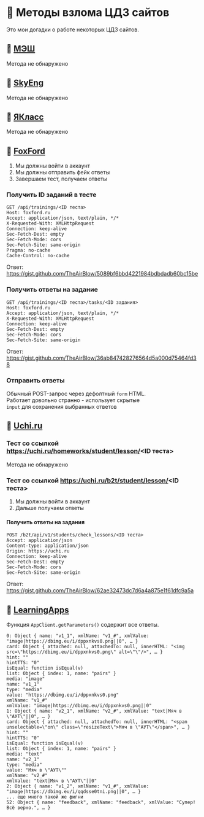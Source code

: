# 🤖 Методы взлома ЦДЗ сайтов
Это мои догадки о работе некоторых ЦДЗ сайтов.

## 📕 [МЭШ](https://uchebnik.mos.ru)
Метода не обнаружено

## 📕 [SkyEng](https://skyeng.ru)
Метода не обнаружено

## 📕 [ЯКласс](https://yaklass.ru)
Метода не обнаружено

## 📒 [FoxFord](https://foxford.ru)
1) Мы должны войти в аккаунт
2) Мы должны отправить фейк ответы
3) Завершаем тест, получаем ответы
### Получить ID заданий в тесте
```
GET /api/trainings/<ID теста>
Host: foxford.ru
Accept: application/json, text/plain, */*
X-Requested-With: XMLHttpRequest
Connection: keep-alive
Sec-Fetch-Dest: empty
Sec-Fetch-Mode: cors
Sec-Fetch-Site: same-origin
Pragma: no-cache
Cache-Control: no-cache
```

Ответ: https://gist.github.com/TheAirBlow/5089bf6bbd4221984bdbdadb60bc15be
### Получить ответы на задание
```
GET /api/trainings/<ID теста>/tasks/<ID задания>
Host: foxford.ru
Accept: application/json, text/plain, */*
X-Requested-With: XMLHttpRequest
Connection: keep-alive
Sec-Fetch-Dest: empty
Sec-Fetch-Mode: cors
Sec-Fetch-Site: same-origin
```

Ответ: https://gist.github.com/TheAirBlow/36ab847428276564d5a000d75464fd38
### Отправить ответы
Обычный POST-запрос через дефолтный `form` HTML. \
Работает довольно странно - использует скрытые \
`input` для сохранения выбранных ответов

## 📒 [Uchi.ru](https://uchi.ru)
### Тест со ссылкой https://uchi.ru/homeworks/student/lesson/<ID теста>
Метода не обнаружено
### Тест со ссылкой https://uchi.ru/b2t/student/lesson/<ID теста>
1) Мы должны войти в аккаунт
2) Дальше получаем ответы
#### Получить ответы на задания
```
POST /b2t/api/v1/students/check_lessons/<ID теста>
Accept: application/json
Content-type: application/json
Origin: https://uchi.ru
Connection: keep-alive
Sec-Fetch-Dest: empty
Sec-Fetch-Mode: cors
Sec-Fetch-Site: same-origin
```

Ответ: https://gist.github.com/TheAirBlow/62ae32473dc7d6a4a875e1f61dfc9a5a

## 📒 [LearningApps](https://learningapps.org)
Функция `AppClient.getParameters()` содержит все ответы.
```
0: Object { name: "v1_1", xmlName: "v1_#", xmlValue: "image|https://dbimg.eu/i/dppxnkvs0.png||0", … }
card: Object { attached: null, attachedTo: null, innerHTML: "<img src=\"https://dbimg.eu/i/dppxnkvs0.png\" alt=\"\"/>", … }
hint: ""
hintTTS: "0"
isEqual: function isEqual(v)
list: Object { index: 1, name: "pairs" }
media: "image"
name: "v1_1"
type: "media"
value: "https://dbimg.eu/i/dppxnkvs0.png"
xmlName: "v1_#"
xmlValue: "image|https://dbimg.eu/i/dppxnkvs0.png||0"
1: Object { name: "v2_1", xmlName: "v2_#", xmlValue: "text|Мяч в \"АУТ\"||0", … }
card: Object { attached: null, attachedTo: null, innerHTML: "<span unselectable=\"on\" class=\"resizeText\">Мяч в \"АУТ\"</span>", … }
hint: ""
hintTTS: "0"
isEqual: function isEqual(v)
list: Object { index: 1, name: "pairs" }
media: "text"
name: "v2_1"
type: "media"
value: "Мяч в \"АУТ\""
xmlName: "v2_#"
xmlValue: "text|Мяч в \"АУТ\"||0"
2: Object { name: "v1_2", xmlName: "v1_#", xmlValue: "image|https://dbimg.eu/i/qqdsse0tni.png||0", … }
... еще много такой же фигни
52: Object { name: "feedback", xmlName: "feedback", xmlValue: "Супер! Всё верно.", … }
```
